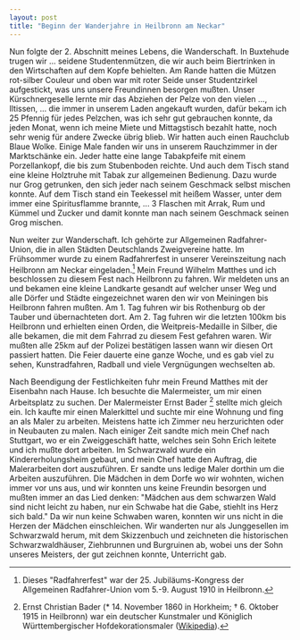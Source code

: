 ```yaml
---
layout: post
title: "Beginn der Wanderjahre in Heilbronn am Neckar"
---
```


Nun folgte der 2. Abschnitt meines Lebens, die Wanderschaft. In Buxtehude trugen wir ... seidene Studentenmützen, die wir auch beim Biertrinken in den Wirtschaften auf dem Kopfe behielten. Am Rande hatten die Mützen rot-silber Couleur und oben war mit roter Seide unser Studentzirkel aufgestickt, was uns unsere Freundinnen besorgen mußten. Unser Kürschnergeselle lernte mir das Abziehen der Pelze von den vielen ..., Iltissen, ... die immer in unserem Laden angekauft wurden, dafür bekam ich 25 Pfennig für jedes Pelzchen, was ich sehr gut gebrauchen konnte, da jeden Monat, wenn ich meine Miete und Mittagstisch bezahlt hatte, noch sehr wenig für andere Zwecke übrig blieb. Wir hatten auch einen Rauchclub Blaue Wolke. Einige Male fanden wir uns in unserem Rauchzimmer in der Marktschänke ein. Jeder hatte eine lange Tabakpfeife mit einem Porzellankopf, die bis zum Stubenboden reichte. Und auch dem Tisch stand eine kleine Holztruhe mit Tabak zur allgemeinen Bedienung. Dazu wurde nur Grog getrunken, den sich jeder nach seinem Geschmack selbst mischen konnte. Auf dem Tisch stand ein Teekessel mit heißem Wasser, unter dem immer eine Spiritusflamme brannte, ... 3 Flaschen mit Arrak, Rum und Kümmel und Zucker und damit konnte man nach seinem Geschmack seinen Grog mischen.

Nun weiter zur Wanderschaft. Ich gehörte zur Allgemeinen Radfahrer-Union, die in allen Städten Deutschlands Zweigvereine hatte. Im Frühsommer wurde zu einem Radfahrerfest in unserer Vereinszeitung nach Heilbronn am Neckar eingeladen.[^Kongress] Mein Freund Wilhelm Matthes und ich beschlossen zu diesem Fest nach Heilbronn zu fahren. Wir meldeten uns an und bekamen eine kleine Landkarte gesandt auf welcher unser Weg und alle Dörfer und Städte eingezeichnet waren den wir von Meiningen bis Heilbronn fahren mußten. Am 1. Tag fuhren wir bis Rothenburg ob der Tauber und übernachteten dort. Am 2. Tag fuhren wir die letzten 100km bis Heilbronn und erhielten einen Orden, die Weitpreis-Medaille in Silber, die alle bekamen, die mit dem Fahrrad zu diesem Fest gefahren waren. Wir mußten alle 25km auf der Polizei bestätigen lassen wann wir diesen Ort passiert hatten. Die Feier dauerte eine ganze Woche, und es gab viel zu sehen, Kunstradfahren, Radball und viele Vergnügungen wechselten ab.

Nach Beendigung der Festlichkeiten fuhr mein Freund Matthes mit der Eisenbahn nach Hause. Ich besuchte die Malermeister, um mir einen Arbeitsplatz zu suchen. Der Malermeister Ernst Bader [^Bader] stellte mich gleich ein. Ich kaufte mir einen Malerkittel und suchte mir eine Wohnung und fing an als Maler zu arbeiten. Meistens hatte ich Zimmer neu herzurichten oder in Neubauten zu malen. Nach einiger Zeit sandte mich mein Chef nach Stuttgart, wo er ein Zweiggeschäft hatte, welches sein Sohn Erich leitete und ich mußte dort arbeiten. Im Schwarzwald wurde ein Kindererholungsheim gebaut, und mein Chef hatte den Auftrag, die Malerarbeiten dort auszuführen. Er sandte uns ledige Maler dorthin um die Arbeiten auszuführen. Die Mädchen in dem Dorfe wo wir wohnten, wichen immer vor uns aus, und wir konnten uns keine Freundin besorgen und mußten immer an das Lied denken: "Mädchen aus dem schwarzen Wald sind nicht leicht zu haben, nur ein Schwabe hat die Gabe, stiehlt ins Herz sich bald." Da wir nun keine Schwaben waren, konnten wir uns nicht in die Herzen der Mädchen einschleichen. Wir wanderten nur als Junggesellen im Schwarzwald herum, mit dem Skizzenbuch und zeichneten die historischen Schwarzwaldhäuser, Ziehbrunnen und Burgruinen ab, wobei uns der Sohn unseres Meisters, der gut zeichnen konnte, Unterricht gab.

[^Kongress]: Dieses "Radfahrerfest" war der 25. Jubiläums-Kongress der Allgemeinen Radfahrer-Union vom 5.-9. August 1910 in Heilbronn.
[^Bader]: Ernst Christian Bader (* 14. November 1860 in Horkheim; † 6. Oktober 1915 in Heilbronn) war ein deutscher Kunstmaler und Königlich Württembergischer Hofdekorationsmaler (<a href="https://de.wikipedia.org/wiki/Ernst_Bader_(Maler)">Wikipedia</a>).
